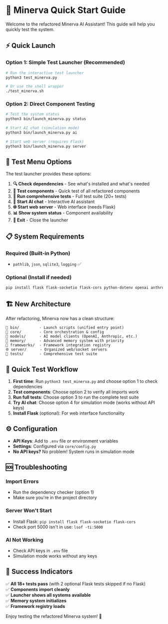 # 🚀 Minerva Quick Start Guide

Welcome to the refactored Minerva AI Assistant! This guide will help you quickly test the system.

## ⚡ Quick Launch

### Option 1: Simple Test Launcher (Recommended)
```bash
# Run the interactive test launcher
python3 test_minerva.py

# Or use the shell wrapper
./test_minerva.sh
```

### Option 2: Direct Component Testing
```bash
# Test the system status
python3 bin/launch_minerva.py status

# Start AI chat (simulation mode)
python3 bin/launch_minerva.py ai

# Start web server (requires Flask)
python3 bin/launch_minerva.py server
```

## 🧪 Test Menu Options

The test launcher provides these options:

1. **🔍 Check dependencies** - See what's installed and what's needed
2. **🧪 Test components** - Quick test of all refactored components
3. **🔬 Run comprehensive tests** - Full test suite (20+ tests)
4. **💬 Start AI chat** - Interactive AI assistant
5. **🌐 Start web server** - Web interface (needs Flask)
6. **📊 Show system status** - Component availability
7. **🚪 Exit** - Close the launcher

## 📋 System Requirements

### Required (Built-in Python)
- `pathlib`, `json`, `sqlite3`, `logging` ✅

### Optional (Install if needed)
```bash
pip install flask flask-socketio flask-cors python-dotenv openai anthropic
```

## 🏗️ New Architecture

After refactoring, Minerva now has a clean structure:

```
📁 bin/         - Launch scripts (unified entry point)
🧠 core/        - Core orchestration & config
🤖 models/      - AI model clients (OpenAI, Anthropic, etc.)
🧩 memory/      - Advanced memory system with priority
🔧 frameworks/  - Framework integration registry
🌐 server/      - Organized web/socket servers
🧪 tests/       - Comprehensive test suite
```

## 🎯 Quick Test Workflow

1. **First time**: Run `python3 test_minerva.py` and choose option 1 to check dependencies
2. **Test components**: Choose option 2 to verify all imports work
3. **Run full tests**: Choose option 3 to run the complete test suite
4. **Try AI chat**: Choose option 4 for simulation mode (works without API keys)
5. **Install Flask** (optional): For web interface functionality

## ⚙️ Configuration

- **API Keys**: Add to `.env` file or environment variables
- **Settings**: Configured via `core/config.py`
- **No API keys?** No problem! System runs in simulation mode

## 🆘 Troubleshooting

### Import Errors
- Run the dependency checker (option 1)
- Make sure you're in the project directory

### Server Won't Start
- Install Flask: `pip install flask flask-socketio flask-cors`
- Check port 5000 isn't in use: `lsof -ti:5000`

### AI Not Working
- Check API keys in `.env` file
- Simulation mode works without any keys

## 🎉 Success Indicators

✅ **All 18+ tests pass** (with 2 optional Flask tests skipped if no Flask)  
✅ **Components import cleanly**  
✅ **Launcher shows all systems available**  
✅ **Memory system initializes**  
✅ **Framework registry loads**

Enjoy testing the refactored Minerva system! 🌟 